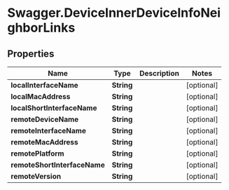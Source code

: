 # Swagger.DeviceInnerDeviceInfoNeighborLinks

## Properties
Name | Type | Description | Notes
------------ | ------------- | ------------- | -------------
**localInterfaceName** | **String** |  | [optional] 
**localMacAddress** | **String** |  | [optional] 
**localShortInterfaceName** | **String** |  | [optional] 
**remoteDeviceName** | **String** |  | [optional] 
**remoteInterfaceName** | **String** |  | [optional] 
**remoteMacAddress** | **String** |  | [optional] 
**remotePlatform** | **String** |  | [optional] 
**remoteShortInterfaceName** | **String** |  | [optional] 
**remoteVersion** | **String** |  | [optional] 


